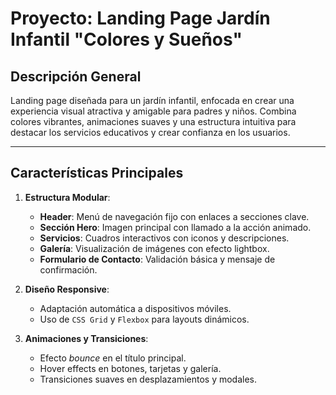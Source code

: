 # Proyecto: Landing Page Jardín Infantil "Colores y Sueños"

## Descripción General
Landing page diseñada para un jardín infantil, enfocada en crear una experiencia visual atractiva y amigable para padres y niños. Combina colores vibrantes, animaciones suaves y una estructura intuitiva para destacar los servicios educativos y crear confianza en los usuarios.

---

## Características Principales
1. **Estructura Modular**:
   - **Header**: Menú de navegación fijo con enlaces a secciones clave.
   - **Sección Hero**: Imagen principal con llamado a la acción animado.
   - **Servicios**: Cuadros interactivos con iconos y descripciones.
   - **Galería**: Visualización de imágenes con efecto lightbox.
   - **Formulario de Contacto**: Validación básica y mensaje de confirmación.

2. **Diseño Responsive**:
   - Adaptación automática a dispositivos móviles.
   - Uso de `CSS Grid` y `Flexbox` para layouts dinámicos.

3. **Animaciones y Transiciones**:
   - Efecto *bounce* en el título principal.
   - Hover effects en botones, tarjetas y galería.
   - Transiciones suaves en desplazamientos y modales.
